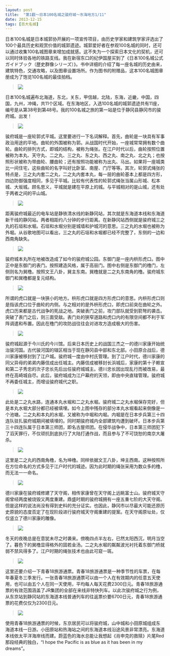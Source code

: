 ```yaml
---
layout: post
title:  "第1戳～日本100名城之骏府城～东海地方1/11"
date: 2013-12-15
tags: [百大名城]
---
```


日本100名城是日本城郭协开展的一项宣传项目，由历史学家和建筑学家评选出了100个最具历史和观赏价值的城郭遗迹。城郭爱好者在参观100名城的同时，还可以通过收集100名城图章来增加成就感。这不失为一个探索日本文化的契机，还可以同时体验各地的铁路支线。我在新宿东口的纪伊国屋买到了《日本100名城公式ガイドブック（歴史群像シリーズ）》。书中详细的介绍了每一座名城的历史由来，建筑特色，交通攻略，以及图章设置场所。作为图书的附赠品，这本100名城图章册成为了饱览100名城的最佳拍档。

> <img src="{{ site.baseurl }}/assets/oshiro/041/sunpujou-001.jpg">

日本100名城遍布北海道，东北，关东，甲信越，北陆，东海，近畿，中国，四国，九州，冲绳，共11个区域。在东海地区，入选100名城的城郭遗迹共有11座，编号是从第38号到第48号。我的100名城之旅的第一站是位于静冈县静冈市的骏府城。出发！

> <img src="{{ site.baseurl }}/assets/oshiro/041/sunpujou-002.jpg">

骏府城是一座轮郭式平城。这里要进行一下名词解释。首先，曲轮是一块具有军事政治用途的平地。曲轮的外围被称为郭。从战国时代开始，一座城常常拥有数个曲轮。曲轮的排列方式，即城的结构，被称为绳张。在江户时代以后，曲轮按照位置被称为本丸、天守丸、二之丸、三之丸、东之丸、西之丸、南之丸、北之丸；也按照形状被称为带曲轮、腰曲轮；还有按照功能被称为出丸、马出。如果将一座城类比一间住宅，这些曲轮的名字叫好比卧室、南屋、门厅等等。其次，轮郭式绳张的特点是，三之丸内套二之丸，二之丸内套本丸，每一层的曲轮基本上都是四方形，四边防御强度相同，多见于平城。比较有代表性的轮郭式绳张当属山形城、松本城、大坂城。顾名思义，平城就是建在平原上的城。与平城相对的是山城，还有处于两者之间的平山城。

> <img src="{{ site.baseurl }}/assets/oshiro/041/sunpujou-003.jpg">

距离骏府城最近的电车站是静铁清水线的新静冈站，其次就是东海道本线和东海道新干线的静冈站。两者相距约八分钟的步行距离。在新静冈站西侧就是骏府城三之丸的石垣和水堀。石垣和水堀分别是城墙和护城河的意思。三之丸的水堀也被称为外堀。从谷歌地图可以看出，三之丸的石垣和水堀都已经不完整了，东侧的一边和西南角缺失。

> <img src="{{ site.baseurl }}/assets/oshiro/041/sunpujou-004.jpg">

骏府城本丸所在地被改造成了如今的骏府城公园。东御门是一座内枡形虎口。图中正中是东御门的表门。按照建造风格，属于高丽门。图中右侧是东御门的橹门，左侧则名为巽橹。按照文王八卦，巽主东南。巽橹就是二之丸东南角的橹。骏府城东御门和巽橹都是复元结构。

> <img src="{{ site.baseurl }}/assets/oshiro/041/sunpujou-005.jpg">

所谓的虎口就是一块狭小的地方。枡形虎口就是四方形虎口的意思。内枡形虎口则是指该虎口位于曲轮的内侧。与之相对的是外枡形虎口，即虎口前突在曲轮之外。虎口历来都是古代战争的死战之地。突破表门之前，攻门部队就受到箭弩的袭击。突破了表门之后，则三面受敌。表门处的狭窄道路和虎口内的有限空间都不利于军阵调遣和布置。因此在橹门的攻防战往往会对进攻方造成极大的伤害。

> <img src="{{ site.baseurl }}/assets/oshiro/041/sunpujou-006.jpg">

骏府城起源于今川氏的今川馆。后来日本历史上的战国三杰之一的德川家康开始统治骏河国。古代骏河国的辖区相当于现在静冈县中部和东北部。小田原合战后，德川家康被移封到了江户城。骏府城一度由中村氏管理。到了江户时代，德川家康的同父异母的弟弟内藤信成出任城主。内藤信成被移封长浜城后，家康的第十子赖宣和第二子秀忠的次子忠长先后出任骏府城城主。德川忠长因出现乱行而被改易，最终在高崎城自尽。此后，骏府城成为江户幕府的天领，即由中央直辖管理。骏府城不再委任城主，而增设骏府城代之职。

> <img src="{{ site.baseurl }}/assets/oshiro/041/sunpujou-007.jpg">

此处是二之丸水路，连通本丸水堀和二之丸水堀。骏府城二之丸水堀保存完好，但是本丸水堀大部分都已经被填埋。如今上图中残存的部分本丸水堀看起来倒像是一个池塘。二之丸和本丸的水堀，又被称为中堀和内堀。内堀是在日本步兵第三十四连队驻扎骏府城期间被填埋的。同时期骏府城内全部建筑均遭到破坏。日本步兵第三十四连队属于日本第三师团，即名古屋师团。在侵华战争中，日本第三师团犯下了滔天罪行，不仅顽抗到底执行了大陆打通作战，而且参与了不可饶恕的南京大屠杀。

> <img src="{{ site.baseurl }}/assets/oshiro/041/sunpujou-008.jpg">

这里是二之丸的西南角橹，名为坤橹。同样依据文王八卦，坤主西南。这种按照所在方位命名的方式多见于江户时代的城迹。因为此时期的绳张采用为数众多的橹，而无法一一命名。

> <img src="{{ site.baseurl }}/assets/oshiro/041/sunpujou-009.jpg">

德川家康在骏府城修建了天守阁，相传家康曾在天守阁上远眺富士山。骏府城天守阁曾经两度被烧毁又两度重建。鼎盛时期的骏府城拥有一座五重七阶的大天守阁。但是这样的说法尚没有得到史料的充分证实。也因此，静冈市以尽最大可能还原历史原貌的态度否定了在现阶段进行骏府城天守阁重建的提案。在天守阁原址处，仅仅竖立了德川家康的雕像。

> <img src="{{ site.baseurl }}/assets/oshiro/041/sunpujou-010.jpg">

冬天的夜晚总是在意犹未尽之时袭来。傍晚四点半左右，已然太阳西沉，明月当空了。暮色下的巽橹显得格外的固若金汤。二之丸水堀的粼粼波光衬托着东御门桥就弱不禁风得多了。江户时期的绳张技术也由此可窥一斑。

> <img src="{{ site.baseurl }}/assets/oshiro/041/sunpujou-011.jpg">

这里还要介绍一下青春18旅游通票。青春18旅游通票是一种季节性的车票，在每年春夏冬三季发行。一张青春18旅游通票可以由一个人在有效期内的任意五天使用，也可以由五个人在同一天使用，平均每人每天花费2300日元。青春18旅游通票的有效范围涵盖了JR集团的全部在来线非特快列车。以此次骏府城之行为例，从东京站到静冈站的东海道本线普通列车的往返票价要6700日元，青春18旅游通票的花费仅仅为2300日元。

> <img src="{{ site.baseurl }}/assets/oshiro/041/sunpujou-012.jpg">

使用青春18旅游通票的时候，东京居民可以将骏府城，山中城和小田原城组成东海道本线一日游。小田原站和热海站之间的东海道本线沿途风景非常漂亮。东海道本线依太平洋海岸线而建。蔚蓝色的海水总能让我想起《肖申克的救赎》片尾Red那段经典的独白，“I hope the Pacific is as blue as it has been in my dreams”。
